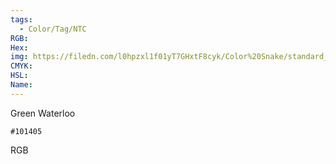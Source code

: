 ```yaml
---
tags:
  - Color/Tag/NTC
RGB:
Hex:
img: https://filedn.com/l0hpzxl1f01yT7GHxtF8cyk/Color%20Snake/standard_csv_to_svg/101405.svg
CMYK:
HSL:
Name:
---
```

Green Waterloo
```palette
#101405
```
RGB
